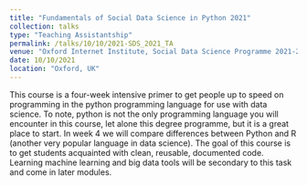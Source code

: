 ```yaml
---
title: "Fundamentals of Social Data Science in Python 2021"
collection: talks
type: "Teaching Assistantship"
permalink: /talks/10/10/2021-SDS_2021_TA
venue: "Oxford Internet Institute, Social Data Science Programme 2021-2022"
date: 10/10/2021
location: "Oxford, UK"
---
```


This course is a four-week intensive primer to get people up to speed on programming in the python programming language for use with data science. To note, python is not the only programming language you will encounter in this course, let alone this degree programme, but it is a great place to start. In week 4 we will compare differences between Python and R (another very popular language in data science). The goal of this course is to get students acquainted with clean, reusable, documented code. Learning machine learning and big data tools will be secondary to this task and come in later modules.
